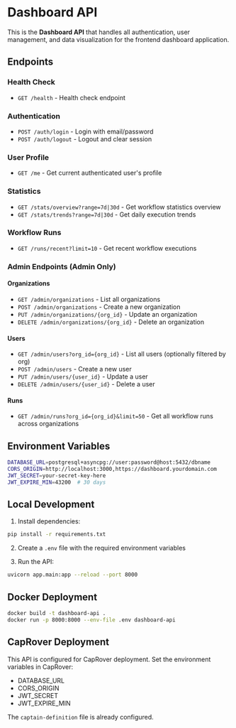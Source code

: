 # Dashboard API

This is the **Dashboard API** that handles all authentication, user management, and data visualization for the frontend dashboard application.

## Endpoints

### Health Check
- `GET /health` - Health check endpoint

### Authentication
- `POST /auth/login` - Login with email/password
- `POST /auth/logout` - Logout and clear session

### User Profile
- `GET /me` - Get current authenticated user's profile

### Statistics
- `GET /stats/overview?range=7d|30d` - Get workflow statistics overview
- `GET /stats/trends?range=7d|30d` - Get daily execution trends

### Workflow Runs
- `GET /runs/recent?limit=10` - Get recent workflow executions

### Admin Endpoints (Admin Only)
#### Organizations
- `GET /admin/organizations` - List all organizations
- `POST /admin/organizations` - Create a new organization
- `PUT /admin/organizations/{org_id}` - Update an organization
- `DELETE /admin/organizations/{org_id}` - Delete an organization

#### Users
- `GET /admin/users?org_id={org_id}` - List all users (optionally filtered by org)
- `POST /admin/users` - Create a new user
- `PUT /admin/users/{user_id}` - Update a user
- `DELETE /admin/users/{user_id}` - Delete a user

#### Runs
- `GET /admin/runs?org_id={org_id}&limit=50` - Get all workflow runs across organizations

## Environment Variables

```bash
DATABASE_URL=postgresql+asyncpg://user:password@host:5432/dbname
CORS_ORIGIN=http://localhost:3000,https://dashboard.yourdomain.com
JWT_SECRET=your-secret-key-here
JWT_EXPIRE_MIN=43200  # 30 days
```

## Local Development

1. Install dependencies:
```bash
pip install -r requirements.txt
```

2. Create a `.env` file with the required environment variables

3. Run the API:
```bash
uvicorn app.main:app --reload --port 8000
```

## Docker Deployment

```bash
docker build -t dashboard-api .
docker run -p 8000:8000 --env-file .env dashboard-api
```

## CapRover Deployment

This API is configured for CapRover deployment. Set the environment variables in CapRover:
- DATABASE_URL
- CORS_ORIGIN
- JWT_SECRET
- JWT_EXPIRE_MIN

The `captain-definition` file is already configured.
